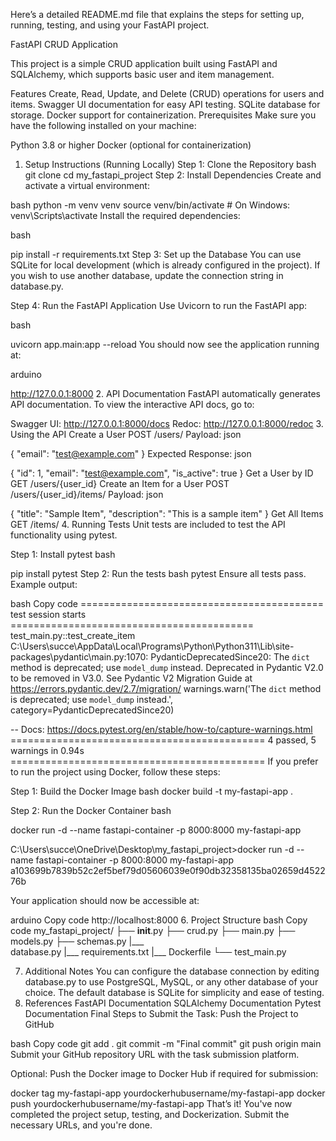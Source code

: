 
Here’s a detailed README.md file that explains the steps for setting up, running, testing, and using your FastAPI project. 

FastAPI CRUD Application

This project is a simple CRUD application built using FastAPI and SQLAlchemy, which supports basic user and item management.

Features
Create, Read, Update, and Delete (CRUD) operations for users and items.
Swagger UI documentation for easy API testing.
SQLite database for storage.
Docker support for containerization.
Prerequisites
Make sure you have the following installed on your machine:

Python 3.8 or higher
Docker (optional for containerization)
1. Setup Instructions (Running Locally)
Step 1: Clone the Repository
bash
git clone <repository-url>
cd my_fastapi_project
Step 2: Install Dependencies
Create and activate a virtual environment:

bash
python -m venv venv
source venv/bin/activate  # On Windows: venv\Scripts\activate
Install the required dependencies:

bash

pip install -r requirements.txt
Step 3: Set up the Database
You can use SQLite for local development (which is already configured in the project). If you wish to use another database, update the connection string in database.py.

Step 4: Run the FastAPI Application
Use Uvicorn to run the FastAPI app:

bash

uvicorn app.main:app --reload
You should now see the application running at:

arduino

http://127.0.0.1:8000
2. API Documentation
FastAPI automatically generates API documentation. To view the interactive API docs, go to:

Swagger UI: http://127.0.0.1:8000/docs
Redoc: http://127.0.0.1:8000/redoc
3. Using the API
Create a User
POST /users/
Payload:
json

{
    "email": "test@example.com"
}
Expected Response:
json

{
    "id": 1,
    "email": "test@example.com",
    "is_active": true
}
Get a User by ID
GET /users/{user_id}
Create an Item for a User
POST /users/{user_id}/items/
Payload:
json

{
    "title": "Sample Item",
    "description": "This is a sample item"
}
Get All Items
GET /items/
4. Running Tests
Unit tests are included to test the API functionality using pytest.

Step 1: Install pytest
bash

pip install pytest
Step 2: Run the tests
bash
pytest
Ensure all tests pass. Example output:

bash
Copy code
========================================== test session starts ==========================================
test_main.py::test_create_item
  C:\Users\succe\AppData\Local\Programs\Python\Python311\Lib\site-packages\pydantic\main.py:1070: PydanticDeprecatedSince20: The `dict` method is deprecated; use `model_dump` instead. Deprecated in Pydantic V2.0 to be removed in V3.0. See Pydantic V2 Migration Guide at https://errors.pydantic.dev/2.7/migration/
    warnings.warn('The `dict` method is deprecated; use `model_dump` instead.', category=PydanticDeprecatedSince20)

-- Docs: https://docs.pytest.org/en/stable/how-to/capture-warnings.html
============================================ 4 passed, 5 warnings in 0.94s ============================================
If you prefer to run the project using Docker, follow these steps:

Step 1: Build the Docker Image
bash
docker build -t my-fastapi-app .

Step 2: Run the Docker Container
bash

docker run -d --name fastapi-container -p 8000:8000 my-fastapi-app

C:\Users\succe\OneDrive\Desktop\my_fastapi_project>docker run -d --name fastapi-container -p 8000:8000 my-fastapi-app
a103699b7839b52c2ef5bef79d05606039e0f90db32358135ba02659d452276b	



Your application should now be accessible at:

arduino
Copy code
http://localhost:8000
6. Project Structure
bash
Copy code
my_fastapi_project/
    ├── __init__.py
    ├── crud.py
    ├── main.py
    ├── models.py
    ├── schemas.py
    |___                   
         database.py
    |___
        requirements.txt
    |___ Dockerfile
    └── test_main.py
        
7. Additional Notes
You can configure the database connection by editing database.py to use PostgreSQL, MySQL, or any other database of your choice.
The default database is SQLite for simplicity and ease of testing.
8. References
FastAPI Documentation
SQLAlchemy Documentation
Pytest Documentation
Final Steps to Submit the Task:
Push the Project to GitHub

bash
Copy code
git add .
git commit -m "Final commit"
git push origin main
Submit your GitHub repository URL with the task submission platform.

Optional: Push the Docker image to Docker Hub if required for submission:

docker tag my-fastapi-app yourdockerhubusername/my-fastapi-app
docker push yourdockerhubusername/my-fastapi-app
That’s it! You've now completed the project setup, testing, and Dockerization. Submit the necessary URLs, and you're done.
